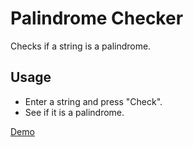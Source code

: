 # Palindrome Checker

Checks if a string is a palindrome.

## Usage

- Enter a string and press "Check".
- See if it is a palindrome.

[Demo](../palindrome-checker/index.html)